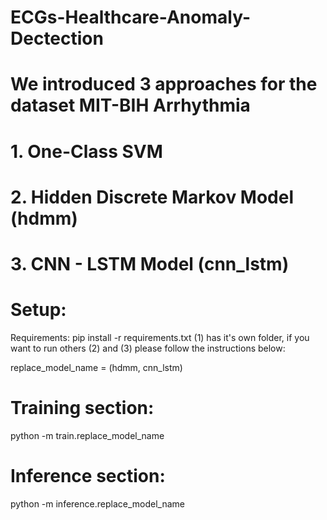 # ECGs-Healthcare-Anomaly-Dectection

# We introduced 3 approaches for the dataset MIT-BIH Arrhythmia

# 1. One-Class SVM
# 2. Hidden Discrete Markov Model (hdmm)
# 3. CNN - LSTM Model (cnn_lstm)

# Setup:
Requirements: pip install -r requirements.txt
(1) has it's own folder, if you want to run others (2) and (3) please follow the instructions below:

replace_model_name = (hdmm, cnn_lstm)

# Training section:
python -m train.replace_model_name

# Inference section:
python -m inference.replace_model_name
